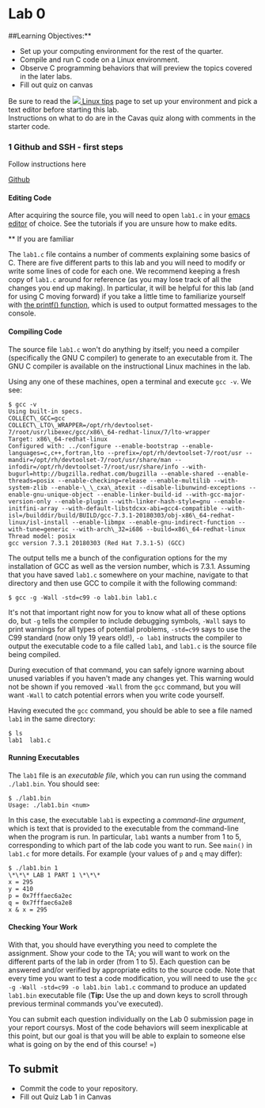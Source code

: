 # Lab 0

##Learning Objectives:\*\*

- Set up your computing environment for the rest of the quarter.
- Compile and run C code on a Linux environment.
- Observe C programming behaviors that will preview the topics covered in the later labs.
- Fill out quiz on canvas

Be sure to read the [ ![](../images/icon_txt.png) Linux tips](../linux/) page to set up your environment and pick a text editor before starting this lab.  
Instructions on what to do are in the Cavas quiz along with comments in the starter code.

### 1 Github and SSH - first steps

Follow instructions here

[Github](https://www.cs.sfu.ca/~ashriram/Courses/CS295/labs/lab0.html)

#### Editing Code

After acquiring the source file, you will need to open `lab1.c` in your [emacs editor](https://www.cs.sfu.ca/~ashriram/Courses/CS295/assets/demos/cheats/cheat-editor.pdf) of choice. See the tutorials if you are unsure how to make edits.

\*\* If you are familiar

The `lab1.c` file contains a number of comments explaining some basics of C. There are five different parts to this lab and you will need to modify or write some lines of code for each one. We recommend keeping a fresh copy of `lab1.c` around for reference (as you may lose track of all the changes you end up making).
In particular, it will be helpful for this lab (and for using C moving forward) if you take a little time to familiarize yourself with [the printf() function](http://www.cplusplus.com/reference/cstdio/printf/), which is used to output formatted messages to the console.

#### Compiling Code

The source file `lab1.c` won't do anything by itself; you need a compiler (specifically the GNU C compiler) to generate to an executable from it. The GNU C compiler is available on the instructional Linux machines in the lab.

Using any one of these machines, open a terminal and execute `gcc -v`. We see:

```
$ gcc -v
Using built-in specs.
COLLECT\_GCC=gcc
COLLECT\_LTO\_WRAPPER=/opt/rh/devtoolset-7/root/usr/libexec/gcc/x86\_64-redhat-linux/7/lto-wrapper
Target: x86\_64-redhat-linux
Configured with: ../configure --enable-bootstrap --enable-languages=c,c++,fortran,lto --prefix=/opt/rh/devtoolset-7/root/usr --mandir=/opt/rh/devtoolset-7/root/usr/share/man --infodir=/opt/rh/devtoolset-7/root/usr/share/info --with-bugurl=http://bugzilla.redhat.com/bugzilla --enable-shared --enable-threads=posix --enable-checking=release --enable-multilib --with-system-zlib --enable-\_\_cxa\_atexit --disable-libunwind-exceptions --enable-gnu-unique-object --enable-linker-build-id --with-gcc-major-version-only --enable-plugin --with-linker-hash-style=gnu --enable-initfini-array --with-default-libstdcxx-abi=gcc4-compatible --with-isl=/builddir/build/BUILD/gcc-7.3.1-20180303/obj-x86\_64-redhat-linux/isl-install --enable-libmpx --enable-gnu-indirect-function --with-tune=generic --with-arch\_32=i686 --build=x86\_64-redhat-linux
Thread model: posix
gcc version 7.3.1 20180303 (Red Hat 7.3.1-5) (GCC)
```

The output tells me a bunch of the configuration options for the my installation of GCC as well as the version number, which is 7.3.1. Assuming that you have saved `lab1.c` somewhere on your machine, navigate to that directory and then use GCC to compile it with the following command:

```
$ gcc -g -Wall -std=c99 -o lab1.bin lab1.c
```

It's not that important right now for you to know what all of these options do, but `-g` tells the compiler to include debugging symbols, `-Wall` says to print warnings for all types of potential problems, `-std=c99` says to use the C99 standard (now only 19 years old!), `-o lab1` instructs the compiler to output the executable code to a file called `lab1`, and `lab1.c` is the source file being compiled.

During execution of that command, you can safely ignore warning about unused variables if you haven't made any changes yet. This warning would not be shown if you removed `-Wall` from the `gcc` command, but you will want `-Wall` to catch potential errors when you write code yourself.

Having executed the `gcc` command, you should be able to see a file named `lab1` in the same directory:

```
$ ls
lab1  lab1.c
```

#### Running Executables

The `lab1` file is an _executable file_, which you can run using the command `./lab1.bin`. You should see:

```
$ ./lab1.bin
Usage: ./lab1.bin <num>
```

In this case, the executable `lab1` is expecting a _command-line argument_, which is text that is provided to the executable from the command-line when the program is run. In particular, `lab1` wants a number from 1 to 5, corresponding to which part of the lab code you want to run. See `main()` in `lab1.c` for more details. For example (your values of `p` and `q` may differ):

```
$ ./lab1.bin 1
\*\*\* LAB 1 PART 1 \*\*\*
x = 295
y = 410
p = 0x7fffaec6a2ec
q = 0x7fffaec6a2e8
x & x = 295
```

#### Checking Your Work

With that, you should have everything you need to complete the assignment. Show your code to the TA; you will want to work on the different parts of the lab in order (from 1 to 5). Each question can be answered and/or verified by appropriate edits to the source code. Note that every time you want to test a code modification, you will need to use the `gcc -g -Wall -std=c99 -o lab1.bin lab1.c` command to produce an updated `lab1.bin` executable file (**Tip:** Use the up and down keys to scroll through previous terminal commands you've executed).

You can submit each question individually on the Lab 0 submission page in your report coursys.
Most of the code behaviors will seem inexplicable at this point, but our goal is that you will be able to explain to someone else what is going on by the end of this course! =)

## To submit

- Commit the code to your repository.
- Fill out Quiz Lab 1 in Canvas
